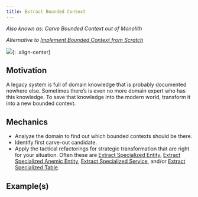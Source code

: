 ```yaml
---
title: Extract Bounded Context
---
```


*Also known as: Carve Bounded Context out of Monolith*

*Alternative to [Implement Bounded Context from Scratch](implement-bounded-context-from-scratch)*

![](../../images/domain-driven-refactorings/strategic/extract-bounded-context.drawio.svg){: .align-center}

## Motivation

A legacy system is full of domain knowledge that is probably documented nowhere else. Sometimes there’s is even no more domain expert who has this knowledge. To save that knowledge into the modern world, transform it into a new bounded context.

## Mechanics

- Analyze the domain to find out which bounded contexts should be there.
- Identify first carve-out candidate.
- Apply the tactical refactorings for strategic transformation that are right for your situation. Often these are [Extract Specialized Entity](../tactical-for-strategic/extract-specialized-entity), [Extract Specialized Anemic Entity](../tactical-for-strategic/extract-specialized-anemic-entity), [Extract Specialized Service](../tactical-for-strategic/extract-specialized-service), and/or [Extract Specialized Table](../tactical-for-strategic/extract-specialized-table).

## Example(s)
